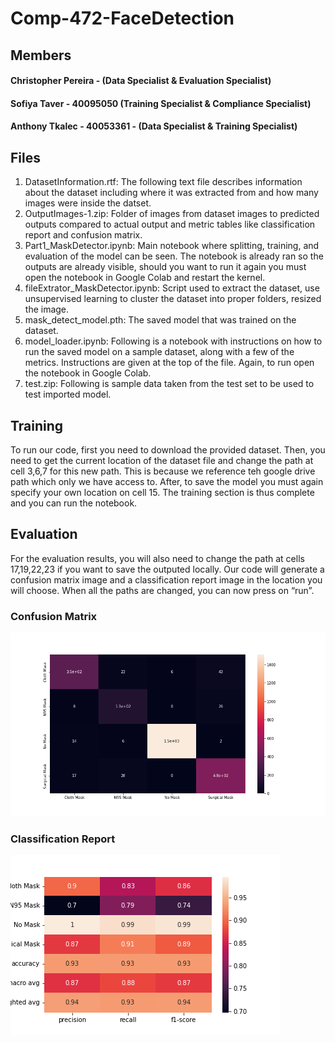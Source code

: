 # Comp-472-FaceDetection

## Members
#### Christopher Pereira - (Data Specialist & Evaluation Specialist)
#### Sofiya Taver - 40095050 (Training Specialist & Compliance Specialist)
#### Anthony Tkalec - 40053361 - (Data Specialist & Training Specialist)

## Files
1. DatasetInformation.rtf: The following text file describes information about the dataset including where it was extracted from and how many images were inside the datset.
2. OutputImages-1.zip: Folder of images from dataset images to predicted outputs compared to actual output and metric tables like classification report and confusion matrix.
3. Part1_MaskDetector.ipynb: Main notebook where splitting, training, and evaluation of the model can be seen. The notebook is already ran so the outputs are already visible, should you want to run it again you must open the notebook in Google Colab and restart the kernel.
4. fileExtrator_MaskDetector.ipynb: Script used to extract the dataset, use unsupervised learning to cluster the dataset into proper folders, resized the image.
5. mask_detect_model.pth: The saved model that was trained on the dataset.
6. model_loader.ipynb: Following is a notebook with instructions on how to run the saved model on a sample dataset, along with a few of the metrics. Instructions are given at the top of the file. Again, to run open the notebook in Google Colab.
7. test.zip: Following is sample data taken from the test set to be used to test imported model.

## Training
To run our code, first you need to download the provided dataset. Then, you need to get the current location of the dataset file and change the path at cell 3,6,7 for this new path. This is because we reference teh google drive path which only we have access to. After, to save the model you must again specify your own location on cell 15. The training section is thus complete and you can run the notebook.

## Evaluation
For the evaluation results, you will also need to change the path at cells 17,19,22,23 if you want to save the outputed locally. Our code will generate a confusion matrix image and a classification report image in the location you will choose. When all the paths are changed, you can now press on “run”.

### Confusion Matrix
<a>
  <img src = "./OutputImages-1/OutputImages/confusionMatrix.png">
</a>

### Classification Report
<a>
  <img src = "./OutputImages-1/OutputImages/precision_recall_f1_score.png">
</a>
